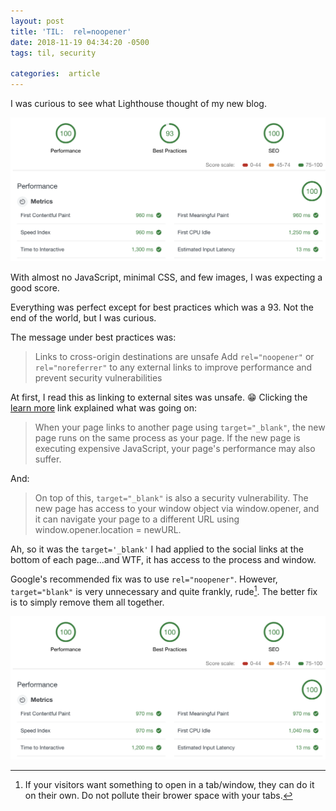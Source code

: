 ```yaml
---
layout: post
title: 'TIL:  rel=noopener'
date: 2018-11-19 04:34:20 -0500
tags: til, security

categories:  article
---
```


I was curious to see what Lighthouse thought of my new blog.

![Initial Lighthouse Score. Perfect, except the best practices section.](/assets/images/posts/noopener/lighthouse_1.png)

With almost no JavaScript, minimal CSS, and few images, I was expecting a good score.

Everything was perfect except for best practices which was a 93. Not the end of the world, but I was curious.

The message under best practices was:

> Links to cross-origin destinations are unsafe
> Add `rel="noopener"` or `rel="noreferrer"` to any external links to improve performance and prevent security vulnerabilities

At first, I read this as linking to external sites was unsafe. 😁 Clicking the [ learn more](https://developers.google.com/web/tools/lighthouse/audits/noopener) link explained what was going on:

> When your page links to another page using `target="_blank"`, the new page runs on the same process as your page. If the new page is executing expensive JavaScript, your page's performance may also suffer.

And:

> On top of this, `target="_blank"` is also a security vulnerability. The new page has access to your window object via window.opener, and it can navigate your page to a different URL using window.opener.location = newURL.

Ah, so it was the `target='_blank'` I had applied to the social links at the bottom of each page...and WTF, it has access to the process and window.

Google's recommended fix was to use `rel="noopener"`. However, `target="blank"` is very unnecessary and quite frankly, rude[^1]. The better fix is to simply remove them all together.

![Updated Lighthouse Score. Perfect across the board.](/assets/images/posts/noopener/lighthouse_2.png)

[^1]: If your visitors want something to open in a tab/window, they can do it on their own. Do not pollute their brower space with your tabs.

